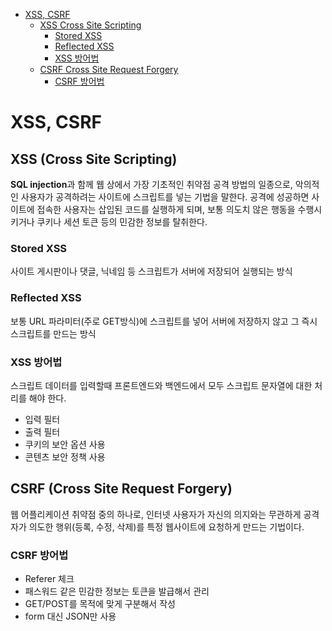 <!-- TOC -->

- [XSS, CSRF](#xss-csrf)
  - [XSS Cross Site Scripting](#xss-cross-site-scripting)
    - [Stored XSS](#stored-xss)
    - [Reflected XSS](#reflected-xss)
    - [XSS 방어법](#xss-%EB%B0%A9%EC%96%B4%EB%B2%95)
  - [CSRF Cross Site Request Forgery](#csrf-cross-site-request-forgery)
    - [CSRF 방어법](#csrf-%EB%B0%A9%EC%96%B4%EB%B2%95)

<!-- /TOC -->

# XSS, CSRF
## XSS (Cross Site Scripting)
**SQL injection**과 함께 웹 상에서 가장 기초적인 취약점 공격 방법의 일종으로, 악의적인 사용자가 공격하려는 사이트에 스크립트를 넣는 기법을 말한다. 공격에 성공하면 사이트에 접속한 사용자는 삽입된 코드를 실행하게 되며, 보통 의도치 않은 행동을 수행시키거나 쿠키나 세션 토큰 등의 민감한 정보를 탈취한다.

### Stored XSS
사이트 게시판이나 댓글, 닉네임 등 스크립트가 서버에 저장되어 실행되는 방식

### Reflected XSS
보통 URL 파라미터(주로 GET방식)에 스크립트를 넣어 서버에 저장하지 않고 그 즉시 스크립트를 만드는 방식

### XSS 방어법
스크립트 데이터를 입력할때 프론트엔드와 백엔드에서 모두 스크립트 문자열에 대한 처리를 해야 한다.
- 입력 필터
- 출력 필터
- 쿠키의 보안 옵션 사용
- 콘텐츠 보안 정책 사용

## CSRF (Cross Site Request Forgery)
웹 어플리케이션 취약점 중의 하나로, 인터넷 사용자가 자신의 의지와는 무관하게 공격자가 의도한 행위(등록, 수정, 삭제)를 특정 웹사이트에 요청하게 만드는 기법이다.

### CSRF 방어법
- Referer 체크
- 패스워드 같은 민감한 정보는 토큰을 발급해서 관리
- GET/POST를 목적에 맞게 구분해서 작성
- form 대신 JSON만 사용